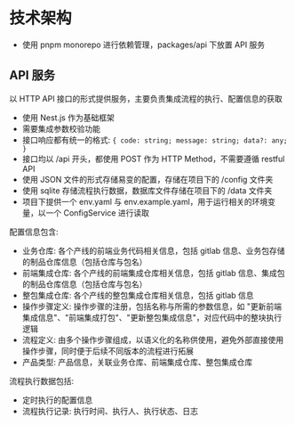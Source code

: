 # 技术架构

- 使用 pnpm monorepo 进行依赖管理，packages/api 下放置 API 服务

## API 服务

以 HTTP API 接口的形式提供服务，主要负责集成流程的执行、配置信息的获取

- 使用 Nest.js 作为基础框架
- 需要集成参数校验功能
- 接口响应都有统一的格式: `{ code: string; message: string; data?: any; }`
- 接口均以 /api 开头，都使用 POST 作为 HTTP Method，不需要遵循 restful API
- 使用 JSON 文件的形式存储易变的配置，存储在项目下的 /config 文件夹
- 使用 sqlite 存储流程执行数据，数据库文件存储在项目下的 /data 文件夹
- 项目下提供一个 env.yaml 与 env.example.yaml，用于运行相关的环境变量，以一个 ConfigService 进行读取

配置信息包含:

- 业务仓库: 各个产线的前端业务代码相关信息，包括 gitlab 信息、业务包存储的制品仓库信息（包括仓库与包名）
- 前端集成仓库: 各个产线的前端集成仓库相关信息，包括 gitlab 信息、集成包的制品仓库信息（包括仓库与包名）
- 整包集成仓库: 各个产线的整包集成仓库相关信息，包括 gitlab 信息
- 操作步骤定义: 操作步骤的注册，包括名称与所需的参数信息，如 "更新前端集成信息"、"前端集成打包"、"更新整包集成信息"，对应代码中的整块执行逻辑
- 流程定义: 由多个操作步骤组成，以语义化的名称供使用，避免外部直接使用操作步骤，同时便于后续不同版本的流程进行拓展
- 产品类型: 产品信息，关联业务仓库、前端集成仓库、整包集成仓库

流程执行数据包括:

- 定时执行的配置信息
- 流程执行记录: 执行时间、执行人、执行状态、日志
